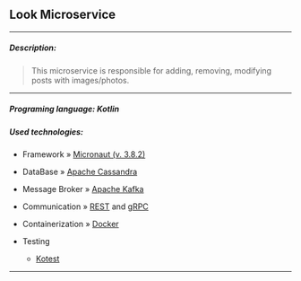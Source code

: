 ## Look Microservice

---
##### Description:
> This microservice is responsible for adding, removing, modifying posts with images/photos.
---
##### Programing language: Kotlin
##### Used technologies:

- Framework » [Micronaut (v. 3.8.2)](https://docs.micronaut.io/3.8.2/guide/index.html)

- DataBase » [Apache Cassandra](https://cassandra.apache.org)
- Message Broker »  [Apache Kafka](https://kafka.apache.org/)


- Communication » [REST](https://en.wikipedia.org/wiki/Representational_state_transfer) and [gRPC](https://grpc.io/)


- Containerization » [Docker](https://www.docker.com/)


- Testing
    - [Kotest](https://kotest.io/)
---
